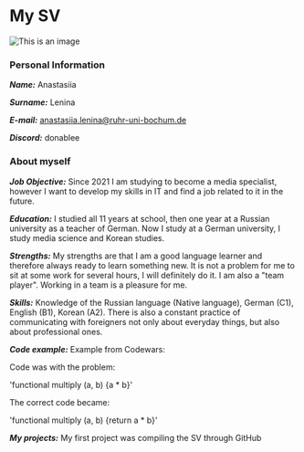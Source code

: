 # My SV 
![This is an image](https://sun9-west.userapi.com/sun9-69/s/v1/ig2/l4Ebps7f8TcInI31MOH5yWKbIrK1EzOqbvu0iW70vjDTggHs2lxdrT6m0wajythj-AkeUyWhWAwb9yGzHuGNcjr7.jpg?size=653x1080&quality=95&type=album)
### Personal Information
***Name:***  Anastasiia

***Surname:*** Lenina

***E-mail:*** anastasiia.lenina@ruhr-uni-bochum.de

***Discord:*** donablee

### About myself

***Job Objective:*** Since 2021 I am studying to become a media specialist, however I want to develop my skills in IT and find a job related to it in the future.

***Education:*** I studied all 11 years at school, then one year at a Russian university as a teacher of German. Now I study at a German university, I study media science and Korean studies.

***Strengths:*** My strengths are that I am a good language learner and therefore always ready to learn something new. It is not a problem for me to sit at some work for several hours, I will definitely do it. I am also a "team player". Working in a team is a pleasure for me.

***Skills:*** Knowledge of the Russian language (Native language), German (C1), English (B1), Korean (A2). There is also a constant practice of communicating with foreigners not only about everyday things, but also about professional ones.

***Code example:*** Example from Codewars:

Code was with the problem: 

'functional multiply (a, b) {a * b}' 

The correct code became:

'functional multiply (a, b) {return a * b}'

***My projects:*** My first project was compiling the SV through GitHub
